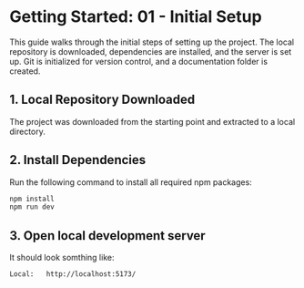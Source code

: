 # Getting Started: 01 - Initial Setup

This guide walks through the initial steps of setting up the project. The local repository is downloaded, dependencies are installed, and the server is set up. Git is initialized for version control, and a documentation folder is created.

## 1. Local Repository Downloaded

The project was downloaded from the starting point and extracted to a local directory. 

## 2. Install Dependencies

Run the following command to install all required npm packages:

```sh
npm install
npm run dev

```
## 3. Open local development server 

It should look somthing like:
```sh 
Local:   http://localhost:5173/
```
